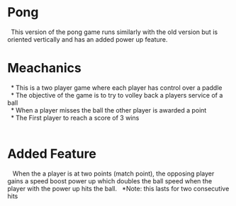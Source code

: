 # Pong
&nbsp;&nbsp;This version of the pong game runs similarly with the old version but is oriented vertically and has an added power up feature.   
# Meachanics 
&nbsp;&nbsp;* This is a two player game where each player has control over a paddle </br> 
&nbsp;&nbsp;* The objective of the game is to try to volley back a players service of a ball </br>
&nbsp;&nbsp;* When a player misses the ball the other player is awarded a point </br>
&nbsp;&nbsp;* The First player to reach a score of 3 wins </br> 
</br>
# Added Feature
&nbsp;&nbsp; When the a player is at two points (match point), the opposing player gains a speed boost power up which doubles the ball speed when the player with the power up hits the ball.
&nbsp;&nbsp;*Note: this lasts for two consecutive hits


